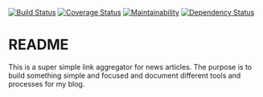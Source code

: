 [![Build Status](https://travis-ci.org/Ch4s3/ink_stream.svg?branch=master)](https://travis-ci.org/Ch4s3/ink_stream)
[![Coverage Status](https://coveralls.io/repos/github/Ch4s3/ink_stream/badge.svg?branch=master)](https://coveralls.io/github/Ch4s3/ink_stream?branch=master)
[![Maintainability](https://api.codeclimate.com/v1/badges/e9576e535d9e881c21d1/maintainability)](https://codeclimate.com/github/Ch4s3/ink_stream/maintainability)
[![Dependency Status](https://gemnasium.com/badges/github.com/Ch4s3/ink_stream.svg)](https://gemnasium.com/github.com/Ch4s3/ink_stream)
# README

This is a super simple link aggregator for news articles. The purpose is to build something
simple and focused and document different tools and processes for my blog.
